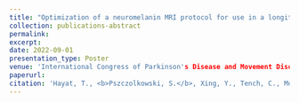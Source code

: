 ```yaml
---
title: "Optimization of a neuromelanin MRI protocol for use in a longitudinal study of substantia nigra depigmentation in early Parkinson's Disease (the InsIght-PD study)"
collection: publications-abstract
permalink: 
excerpt:
date: 2022-09-01
presentation_type: Poster
venue: 'International Congress of Parkinson's Disease and Movement Disorders'
paperurl:
citation: 'Hayat, T., <b>Pszczolkowski, S.</b>, Xing, Y., Tench, C., Morgan, P., Evans, J. and Auer, D., 2022, September. &quot;Optimization of a neuromelanin MRI protocol for use in a longitudinal study of substantia nigra depigmentation in early Parkinson's Disease (the InsIght-PD study)&quot; <i>In MOVEMENT DISORDERS (Vol. 37, pp. S74-S75)</i>'
---
```


